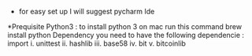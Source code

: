 * for easy set up I will suggest pycharm Ide
  
*Prequisite
  Python3 : to install python 3 on mac run this command brew install python 
  Dependency you need to have the following dependencie : import 
   i.  unittest
  ii.  hashlib
  iii. base58
  iv.  bit
  v.   bitcoinlib

